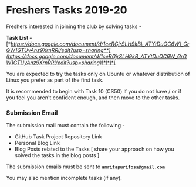 # Freshers Tasks 2019-20

Freshers interested in joining the club by solving tasks -

**Task List -** [**https://docs.google.com/document/d/1ceRGjrSLH9kB\_ATYtDuOC6W\_GrGW1GTUyAnz9XrnRRI/edit?usp=sharing**](https://docs.google.com/document/d/1ceRGjrSLH9kB_ATYtDuOC6W_GrGW1GTUyAnz9XrnRRI/edit?usp=sharing)\*\*\*\*

You are expected to try the tasks only on Ubuntu or whatever distribution of Linux you prefer as part of the first task.

It is recommended to begin with Task 10 \(CS50\) if you do not have / or if you feel you aren't confident enough, and then move to the other tasks. 

### Submission Email

The submission mail must contain the following - 

* GitHub Task Project Repository Link
* Personal Blog Link
* Blog Posts related to the Tasks \[ share your approach on how you solved the tasks in the blog posts \]

The submission emails must be sent to **`amritapurifoss@gmail.com`**

You may also mention incomplete tasks \(if any\). 



